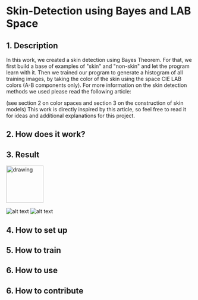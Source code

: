 # Skin-Detection using Bayes and LAB Space
## 1. Description
In this work, we created a skin detection using Bayes Theorem. For that,
we first build a base of examples of "skin" and "non-skin" and let the program learn with it.
Then we trained our program to generate a histogram of all training images, by taking the color of the skin using the space
CIE LAB colors (A-B components only).
For more information on the skin detection methods we used please read the following article:

(see section 2 on color spaces and section 3 on the construction of
skin models)
This work is directly inspired by this article, so feel free to read it for ideas and additional explanations for this project.
## 2. How does it work?


## 3. Result
<img src="https://raw.githubusercontent.com/Jassarpc/Skin-Detection/master/detect_output_shoush.jpg" alt="drawing" width="100" height="100"/>

![alt text](https://raw.githubusercontent.com/Jassarpc/Skin-Detection/master/shoush.jpg)
![alt text](https://raw.githubusercontent.com/Jassarpc/Skin-Detection/master/detect_mask_shoush.jpg)


## 4. How to set up



## 5. How to train



## 6. How to use



## 6. How to contribute
